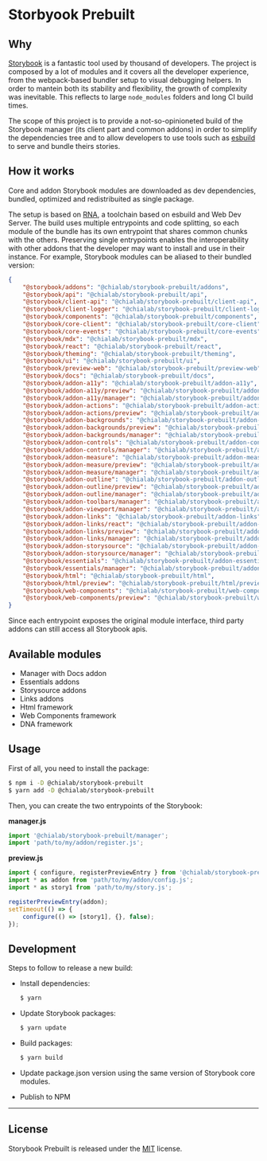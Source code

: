# Storbyook Prebuilt

## Why

[Storybook](https://storybook.js.org/) is a fantastic tool used by thousand of developers. The project is composed by a lot of modules and it covers all the developer experience, from the webpack-based bundler setup to visual debugging helpers. In order to mantein both its stability and flexibility, the growth of complexity was inevitable. This reflects to large `node_modules` folders and long CI build times.

The scope of this project is to provide a not-so-opinioneted build of the Storybook manager (its client part and common addons) in order to simplify the dependencies tree and to allow developers to use tools such as [esbuild](https://esbuild.github.io/) to serve and bundle theirs stories.

## How it works

Core and addon Storybook modules are downloaded as dev dependencies, bundled, optimized and redistribuited as single package.

The setup is based on [RNA](https://github.com/chialab/rna), a toolchain based on esbuild and Web Dev Server. The build uses multiple entrypoints and code splitting, so each module of the bundle has its own entrypoint that shares common chunks with the others. Preserving single entrypoints enables the interoperability with other addons that the developer may want to install and use in their instance. For example, Storybook modules can be aliased to their bundled version:

```json
{
    "@storybook/addons": "@chialab/storybook-prebuilt/addons",
    "@storybook/api": "@chialab/storybook-prebuilt/api",
    "@storybook/client-api": "@chialab/storybook-prebuilt/client-api",
    "@storybook/client-logger": "@chialab/storybook-prebuilt/client-logger",
    "@storybook/components": "@chialab/storybook-prebuilt/components",
    "@storybook/core-client": "@chialab/storybook-prebuilt/core-client",
    "@storybook/core-events": "@chialab/storybook-prebuilt/core-events",
    "@storybook/mdx": "@chialab/storybook-prebuilt/mdx",
    "@storybook/react": "@chialab/storybook-prebuilt/react",
    "@storybook/theming": "@chialab/storybook-prebuilt/theming",
    "@storybook/ui": "@chialab/storybook-prebuilt/ui",
    "@storybook/preview-web": "@chialab/storybook-prebuilt/preview-web",
    "@storybook/docs": "@chialab/storybook-prebuilt/docs",
    "@storybook/addon-a11y": "@chialab/storybook-prebuilt/addon-a11y",
    "@storybook/addon-a11y/preview": "@chialab/storybook-prebuilt/addon-a11y/preview",
    "@storybook/addon-a11y/manager": "@chialab/storybook-prebuilt/addon-a11y/manager",
    "@storybook/addon-actions": "@chialab/storybook-prebuilt/addon-actions",
    "@storybook/addon-actions/preview": "@chialab/storybook-prebuilt/addon-actions/preview",
    "@storybook/addon-backgrounds": "@chialab/storybook-prebuilt/addon-backgrounds",
    "@storybook/addon-backgrounds/preview": "@chialab/storybook-prebuilt/addon-backgrounds/preview",
    "@storybook/addon-backgrounds/manager": "@chialab/storybook-prebuilt/addon-backgrounds/manager",
    "@storybook/addon-controls": "@chialab/storybook-prebuilt/addon-controls",
    "@storybook/addon-controls/manager": "@chialab/storybook-prebuilt/addon-controls/manager",
    "@storybook/addon-measure": "@chialab/storybook-prebuilt/addon-measure",
    "@storybook/addon-measure/preview": "@chialab/storybook-prebuilt/addon-measure/preview",
    "@storybook/addon-measure/manager": "@chialab/storybook-prebuilt/addon-measure/manager",
    "@storybook/addon-outline": "@chialab/storybook-prebuilt/addon-outline",
    "@storybook/addon-outline/preview": "@chialab/storybook-prebuilt/addon-outline/preview",
    "@storybook/addon-outline/manager": "@chialab/storybook-prebuilt/addon-outline/manager",
    "@storybook/addon-toolbars/manager": "@chialab/storybook-prebuilt/addon-toolbars/manager",
    "@storybook/addon-viewport/manager": "@chialab/storybook-prebuilt/addon-viewport/manager",
    "@storybook/addon-links": "@chialab/storybook-prebuilt/addon-links",
    "@storybook/addon-links/react": "@chialab/storybook-prebuilt/addon-links/react",
    "@storybook/addon-links/preview": "@chialab/storybook-prebuilt/addon-links/preview",
    "@storybook/addon-links/manager": "@chialab/storybook-prebuilt/addon-links/manager",
    "@storybook/addon-storysource": "@chialab/storybook-prebuilt/addon-storysource",
    "@storybook/addon-storysource/manager": "@chialab/storybook-prebuilt/addon-storysource/manager",
    "@storybook/essentials": "@chialab/storybook-prebuilt/addon-essentials",
    "@storybook/essentials/manager": "@chialab/storybook-prebuilt/addon-essentials/manager",
    "@storybook/html": "@chialab/storybook-prebuilt/html",
    "@storybook/html/preview": "@chialab/storybook-prebuilt/html/preview",
    "@storybook/web-components": "@chialab/storybook-prebuilt/web-components",
    "@storybook/web-components/preview": "@chialab/storybook-prebuilt/web-components/preview"
}
```

Since each entrypoint exposes the original module interface, third party addons can still access all Storybook apis.

## Available modules

* Manager with Docs addon
* Essentials addons
* Storysource addons
* Links addons
* Html framework
* Web Components framework
* DNA framework

## Usage

First of all, you need to install the package:

```sh
$ npm i -D @chialab/storybook-prebuilt
$ yarn add -D @chialab/storybook-prebuilt
```

Then, you can create the two entrypoints of the Storybook:

**manager.js**
```js
import '@chialab/storybook-prebuilt/manager';
import 'path/to/my/addon/register.js';
```

**preview.js**
```js
import { configure, registerPreviewEntry } from '@chialab/storybook-prebuilt/web-components';
import * as addon from 'path/to/my/addon/config.js';
import * as story1 from 'path/to/my/story.js';

registerPreviewEntry(addon);
setTimeout(() => {
    configure(() => [story1], {}, false);
});
```

## Development

Steps to follow to release a new build:

* Install dependencies:

    ```sh
    $ yarn
    ```

* Update Storybook packages:

    ```sh
    $ yarn update
    ```

* Build packages:

    ```sh
    $ yarn build
    ```

* Update package.json version using the same version of Storybook core modules.

* Publish to NPM

---

## License

Storybook Prebuilt is released under the [MIT](https://github.com/chialab/storybook-prebuilt/blob/main/LICENSE) license.
